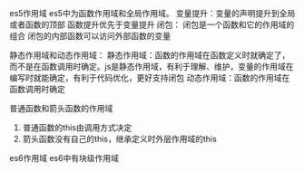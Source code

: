 es5作用域
es5中为函数作用域和全局作用域。
变量提升：变量的声明提升到全局或者函数的顶部
函数提升优先于变量提升
闭包：
    闭包是一个函数和它的作用域的组合
    闭包的内部函数可以访问外部函数的变量
    
静态作用域和动态作用域：
静态作用域：函数的作用域在函数定义时就确定了，而不是在函数调用时确定。js是静态作用域，有利于理解、维护，变量的作用域在编写时就能确定，有利于代码优化，更好支持闭包
动态作用域：函数的作用域在函数调用时确定

普通函数和箭头函数的作用域
1. 普通函数的this由调用方式决定
2. 箭头函数没有自己的this，继承定义时外层作用域的this

es6作用域
es6中有块级作用域